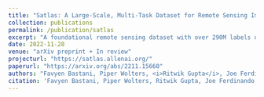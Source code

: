 ```yaml
---
title: "Satlas: A Large-Scale, Multi-Task Dataset for Remote Sensing Image Understanding"
collection: publications
permalink: /publication/satlas
excerpt: "A foundational remote sensing dataset with over 290M labels under 137 categories and seven label modalities for pre-training large machine learning models."
date: 2022-11-28
venue: "arXiv preprint + In review"
projecturl: "https://satlas.allenai.org/"
paperurl: "https://arxiv.org/abs/2211.15660"
authors: "Favyen Bastani, Piper Wolters, <i>Ritwik Gupta</i>, Joe Ferdinando, Aniruddha Kembhavi"
citation: 'Favyen Bastani, Piper Wolters, Ritwik Gupta, Joe Ferdinando, Aniruddha Kembhavi. "Satlas: A Large-Scale, Multi-Task Dataset for Remote Sensing Image Understanding." arXiv preprint arXiv:2211.15660 (2022).'
---
```

